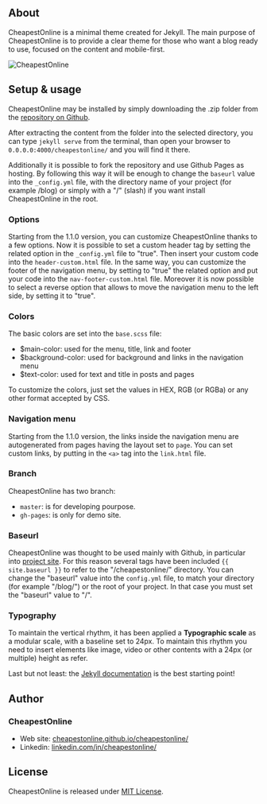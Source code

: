 ## About
CheapestOnline is a minimal theme created for Jekyll. The main purpose of CheapestOnline is to provide a clear theme for those who want a blog ready to use, focused on the content and mobile-first.

![CheapestOnline](/img/Emerald01.png "CheapestOnline")

## Setup & usage
CheapestOnline may be installed by simply downloading the .zip folder from the [repository on Github](https://github.com/CheapestOnline/cheapestonline/archive/master.zip).

After extracting the content from the folder into the selected directory, you can type ``jekyll serve`` from the terminal, than open your browser to ``0.0.0.0:4000/cheapestonline/`` and you will find it there.

Additionally it is possible to fork the repository and use Github Pages as hosting. By following this way it will be enough to change the ``baseurl`` value into the ``_config.yml`` file, with the directory name of your project (for example /blog) or simply with a "/" (slash) if you want install CheapestOnline in the root.

### Options
Starting from the 1.1.0 version, you can customize CheapestOnline thanks to a few options. Now it is possible to set a custom header tag by setting the related option in the ``_config.yml`` file to "true". Then insert your custom code into the ``header-custom.html`` file.
In the same way, you can customize the footer of the navigation menu, by setting to "true" the related option and put your code into the ``nav-footer-custom.html`` file.
Moreover it is now possible to select a reverse option that allows to move the navigation menu to the left side, by setting it to "true".

### Colors
The basic colors are set into the ``base.scss`` file:
- $main-color: used for the menu, title, link and footer
- $background-color: used for background and links in the navigation menu
- $text-color: used for text and title in posts and pages 

To customize the colors, just set the values in HEX, RGB (or RGBa) or any other format accepted by CSS.

### Navigation menu
Starting from the 1.1.0 version, the links inside the navigation menu are autogenerated from pages having the layout set to ``page``.
You can set custom links, by putting in the ``<a>`` tag into the ``link.html`` file.

### Branch
CheapestOnline has two branch: 
- ``master``: is for developing pourpose.
- ``gh-pages``: is only for demo site.  

### Baseurl
CheapestOnline was thought to be used mainly with Github, in particular into [project site](https://pages.github.com/). For this reason several tags have been included ``{{ site.baseurl }}`` to refer to the "/cheapestonline/" directory.
You can change the "baseurl" value into the ``config.yml`` file, to match your directory (for example "/blog/") or the root of your project. In that case you must set the "baseurl" value to "/".

### Typography
To maintain the vertical rhythm, it has been applied a **Typographic scale** as a modular scale, with a baseline set to 24px. To maintain this rhythm you need to insert elements like image, video or other contents with a 24px (or multiple) height as refer.

Last but not least: the [Jekyll documentation](http://jekyllrb.com) is the best starting point! 

## Author

### CheapestOnline

- Web site: [cheapestonline.github.io/cheapestonline/](https://cheapestonline.github.io/cheapestonline/)
- Linkedin: [linkedin.com/in/cheapestonline/](https://www.linkedin.com/in/cheapestonline/)

## License
CheapestOnline is released under [MIT License](license.md).
